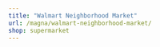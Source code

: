 ```yaml
---
title: "Walmart Neighborhood Market"
url: /magna/walmart-neighborhood-market/
shop: supermarket
---
```

